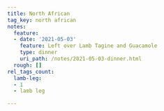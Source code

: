 ```yaml
---
title: North African
tag_key: north african
notes:
  feature:
  - date: '2021-05-03'
    feature: Left over Lamb Tagine and Guacamole
    type: dinner
    uri_path: /notes/2021-05-03-dinner.html
  rough: []
rel_tags_count:
  lamb-leg:
  - 1
  - lamb leg

---
```


